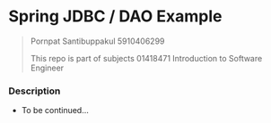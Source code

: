 # Spring JDBC / DAO Example

> Pornpat Santibuppakul 5910406299
>
> This repo is part of subjects 01418471 Introduction to Software Engineer

### Description

- To be continued...
